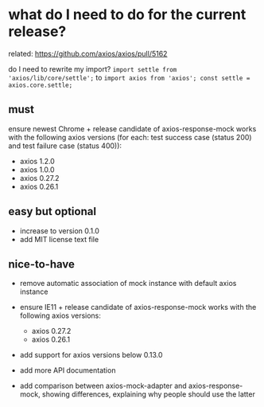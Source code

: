 # what do I need to do for the current release?

related: https://github.com/axios/axios/pull/5162

do I need to rewrite my import?
`import settle from 'axios/lib/core/settle';`
to
`import axios from 'axios'; const settle = axios.core.settle;`

## must

ensure newest Chrome + release candidate of axios-response-mock works with the following axios versions
(for each: test success case (status 200) and test failure case (status 400)):

- axios 1.2.0
- axios 1.0.0
- axios 0.27.2
- axios 0.26.1

## easy but optional

- increase to version 0.1.0
- add MIT license text file

## nice-to-have

- remove automatic association of mock instance with default axios instance

- ensure IE11 + release candidate of axios-response-mock works with the following axios versions:

  - axios 0.27.2
  - axios 0.26.1

- add support for axios versions below 0.13.0
- add more API documentation
- add comparison between axios-mock-adapter and axios-response-mock, showing differences, explaining why people should use the latter
